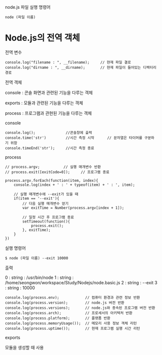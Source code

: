 node.js 파일 실행 명령어

```
node (파일 이름)
```

# Node.js의 전역 객체

전역 변수

```
console.log("filename : ", __filename);     // 현재 파일 결로
console.log("dirname : ", __dirname);       // 현재 파일이 들어있는 디렉터리 경로
```



전역 객체

console : 콘솔 화면과 관련된 기능을 다루는 객체

exports : 모듈과 관련된 기능을 다루는 객체

process : 프로그램과 관현된 기능을 다루는 객체



console

```
console.log();				//콘솔창에 출력
console.time('str')			//시간 측정 시작		// 문자열은 타이머를 구분하기 위함
console.timeEnd('str');		//시간 측정 종료
```



process

```
// process.argv;           // 실행 매개변수 반환
// process.exit([exitCode=0]);     // 프로그램 종료

process.argv.forEach(function(item, index){
    console.log(index + ' : ' + typeof(item) + ' : ', item);

    // 실행 매개변수에 --exit가 있을 때
    if(item == '--exit'){
        // 다음 실행 매개변수 얻기
        var exitTime = Number(process.argv[index + 1]);

        // 일정 시간 후 프로그램 종료
        setTimeout(function(){
            process.exit();
        }, exitTime);
    }
})
```

실행 명령어

```
$ node (파일 이름) --exit 10000
```

출력

0 : string :  /usr/bin/node
1 : string :  /home/seongwon/workspace/Study/Nodejs/node.basic.js
2 : string :  --exit
3 : string :  10000

```
console.log(process.env);            // 컴퓨터 환경과 관련 정보 반환
console.log(process.version);        // node.js 버전 반환
console.log(process.versions);       // node.js와 종속된 프로그램 버전 반환
console.log(process.arch);           // 프로세서의 아키텍처 반환
console.log(process.platform);       // 플랫폼 반환
console.log(process.memoryUsage());  // 메모리 사용 정보 객체 리턴
console.log(process.uptime());       // 현재 프로그램 실행 시간 리턴
```



exports

모듈을 생성할 때 사용

```

```

